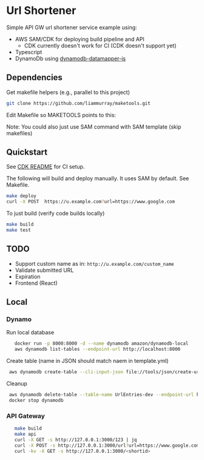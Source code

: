 # Url Shortener

Simple API GW url shortener service example using:

- AWS SAM/CDK for deploying build pipeline and API
  - CDK currently doesn't work for CI (CDK doesn't support yet)
- Typescript
- DynamoDb using [dynamodb-datamapper-js](https://github.com/awslabs/dynamodb-data-mapper-js)

## Dependencies

Get makefile helpers (e.g., parallel to this project)

```bash
git clone https://github.com/liammurray/maketools.git
```

Edit Makefile so MAKETOOLS points to this:

Note: You could also just use SAM command with SAM template (skip makefiles)

## Quickstart

See [CDK README](./infra/README.md) for CI setup.

The following will build and deploy manually. It uses SAM by default. See Makefile.

```bash
make deploy
curl -X POST  https://u.example.com?url=https://www.google.com
```

To just build (verify code builds locally)

```bash
make build
make test
```

## TODO

- Support custom name as in: `http://u.example.com/custom_name`
- Validate submitted URL
- Expiration
- Frontend (React)

## Local

### Dynamo

Run local database

```bash
   docker run -p 8000:8000 -d --name dynamodb amazon/dynamodb-local
   aws dynamodb list-tables --endpoint-url http://localhost:8000
```

Create table (name in JSON should match naem in template.yml)

```bash
 aws dynamodb create-table --cli-input-json file://tools/json/create-urls-table.json --endpoint-url http://localhost:8000
```

Cleanup

```bash
 aws dynamodb delete-table --table-name UrlEntries-dev --endpoint-url http://localhost:8000
 docker stop dynamodb
```

### API Gateway

```bash
   make build
   make api
   curl -X GET -s http://127.0.0.1:3000/123 | jq
   curl -X POST -s http://127.0.0.1:3000/url?url=https://www.google.com
   curl -kv -X GET -s http://127.0.0.1:3000/<shortid>
```
